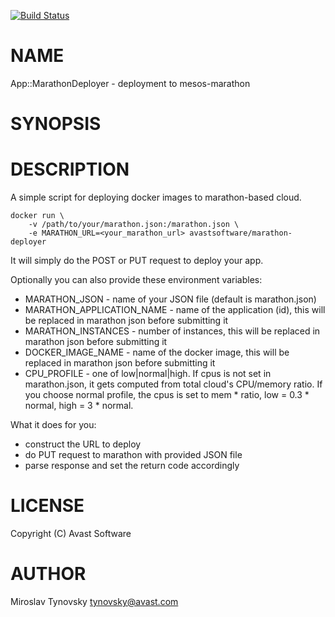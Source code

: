 [![Build Status](https://travis-ci.org/avast/marathon-deployer.svg?branch=master)](https://travis-ci.org/avast/marathon-deployer)
# NAME

App::MarathonDeployer - deployment to mesos-marathon

# SYNOPSIS

# DESCRIPTION

A simple script for deploying docker images to marathon-based cloud.

    docker run \
        -v /path/to/your/marathon.json:/marathon.json \
        -e MARATHON_URL=<your_marathon_url> avastsoftware/marathon-deployer

It will simply do the POST or PUT request to deploy your app.

Optionally you can also provide these environment variables:
* MARATHON\_JSON - name of your JSON file (default is marathon.json)
* MARATHON\_APPLICATION\_NAME - name of the application (id), this will be replaced in marathon json before submitting it
* MARATHON\_INSTANCES - number of instances, this will be replaced in marathon json before submitting it
* DOCKER\_IMAGE\_NAME - name of the docker image, this will be replaced in marathon json before submitting it
* CPU\_PROFILE - one of low|normal|high. If cpus is not set in marathon.json, it gets computed from total cloud's CPU/memory ratio. If you choose normal profile, the cpus is set to mem \* ratio, low = 0.3 \* normal, high = 3 \* normal.

What it does for you:
* construct the URL to deploy
* do PUT request to marathon with provided JSON file
* parse response and set the return code accordingly

# LICENSE

Copyright (C) Avast Software

# AUTHOR

Miroslav Tynovsky <tynovsky@avast.com>
